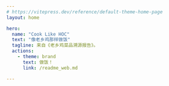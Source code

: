 ```yaml
---
# https://vitepress.dev/reference/default-theme-home-page
layout: home

hero:
  name: "Cook Like HOC"
  text: "像老乡鸡那样做饭"
  tagline: 来自《老乡鸡菜品溯源报告》。
  actions:
    - theme: brand
      text: 做饭！
      link: /readme_web.md

---
```


